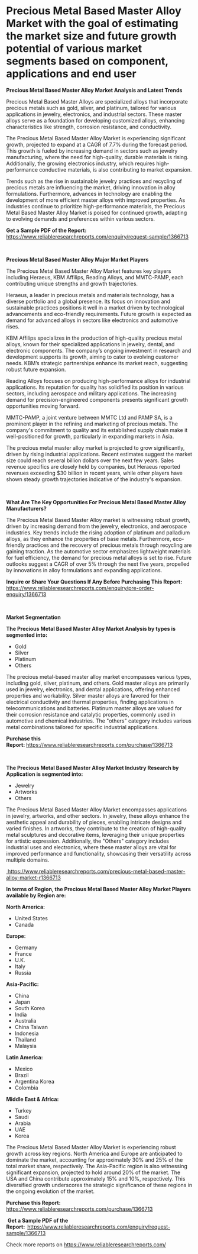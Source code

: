 <p><h1>Precious Metal Based Master Alloy Market with the goal of estimating the market size and future growth potential of various market segments based on component, applications and end user</h1></p><p><strong>Precious Metal Based Master Alloy Market Analysis and Latest Trends</strong></p>
<p><p>Precious Metal Based Master Alloys are specialized alloys that incorporate precious metals such as gold, silver, and platinum, tailored for various applications in jewelry, electronics, and industrial sectors. These master alloys serve as a foundation for developing customized alloys, enhancing characteristics like strength, corrosion resistance, and conductivity.</p><p>The Precious Metal Based Master Alloy Market is experiencing significant growth, projected to expand at a CAGR of 7.7% during the forecast period. This growth is fueled by increasing demand in sectors such as jewelry manufacturing, where the need for high-quality, durable materials is rising. Additionally, the growing electronics industry, which requires high-performance conductive materials, is also contributing to market expansion.</p><p>Trends such as the rise in sustainable jewelry practices and recycling of precious metals are influencing the market, driving innovation in alloy formulations. Furthermore, advances in technology are enabling the development of more efficient master alloys with improved properties. As industries continue to prioritize high-performance materials, the Precious Metal Based Master Alloy Market is poised for continued growth, adapting to evolving demands and preferences within various sectors.</p></p>
<p><strong>Get a Sample PDF of the Report:&nbsp;</strong> <a href="https://www.reliableresearchreports.com/enquiry/request-sample/1366713?utm_campaign=3492&utm_medium=2&utm_source=Github&utm_content=ia&utm_term=22032025&utm_id=precious-metal-based-master-alloy">https://www.reliableresearchreports.com/enquiry/request-sample/1366713</a></p>
<p>&nbsp;</p>
<p><strong>Precious Metal Based Master Alloy Major Market Players</strong></p>
<p><p>The Precious Metal Based Master Alloy Market features key players including Heraeus, KBM Affilips, Reading Alloys, and MMTC-PAMP, each contributing unique strengths and growth trajectories. </p><p>Heraeus, a leader in precious metals and materials technology, has a diverse portfolio and a global presence. Its focus on innovation and sustainable practices positions it well in a market driven by technological advancements and eco-friendly requirements. Future growth is expected as demand for advanced alloys in sectors like electronics and automotive rises.</p><p>KBM Affilips specializes in the production of high-quality precious metal alloys, known for their specialized applications in jewelry, dental, and electronic components. The company’s ongoing investment in research and development supports its growth, aiming to cater to evolving customer needs. KBM’s strategic partnerships enhance its market reach, suggesting robust future expansion.</p><p>Reading Alloys focuses on producing high-performance alloys for industrial applications. Its reputation for quality has solidified its position in various sectors, including aerospace and military applications. The increasing demand for precision-engineered components presents significant growth opportunities moving forward.</p><p>MMTC-PAMP, a joint venture between MMTC Ltd and PAMP SA, is a prominent player in the refining and marketing of precious metals. The company's commitment to quality and its established supply chain make it well-positioned for growth, particularly in expanding markets in Asia. </p><p>The precious metal master alloy market is projected to grow significantly, driven by rising industrial applications. Recent estimates suggest the market size could reach several billion dollars over the next few years. Sales revenue specifics are closely held by companies, but Heraeus reported revenues exceeding $30 billion in recent years, while other players have shown steady growth trajectories indicative of the industry's expansion.</p></p>
<p>&nbsp;</p>
<p><strong>What Are The Key Opportunities For Precious Metal Based Master Alloy Manufacturers?</strong></p>
<p><p>The Precious Metal Based Master Alloy market is witnessing robust growth, driven by increasing demand from the jewelry, electronics, and aerospace industries. Key trends include the rising adoption of platinum and palladium alloys, as they enhance the properties of base metals. Furthermore, eco-friendly practices and the recovery of precious metals through recycling are gaining traction. As the automotive sector emphasizes lightweight materials for fuel efficiency, the demand for precious metal alloys is set to rise. Future outlooks suggest a CAGR of over 5% through the next five years, propelled by innovations in alloy formulations and expanding applications.</p></p>
<p><strong>Inquire or Share Your Questions If Any Before Purchasing This Report:</strong> <a href="https://www.reliableresearchreports.com/enquiry/pre-order-enquiry/1366713?utm_campaign=3492&utm_medium=2&utm_source=Github&utm_content=ia&utm_term=22032025&utm_id=precious-metal-based-master-alloy">https://www.reliableresearchreports.com/enquiry/pre-order-enquiry/1366713</a></p>
<p>&nbsp;</p>
<p><strong>Market Segmentation</strong></p>
<p><strong>The Precious Metal Based Master Alloy Market Analysis by types is segmented into:</strong></p>
<p><ul><li>Gold</li><li>Silver</li><li>Platinum</li><li>Others</li></ul></p>
<p><p>The precious metal-based master alloy market encompasses various types, including gold, silver, platinum, and others. Gold master alloys are primarily used in jewelry, electronics, and dental applications, offering enhanced properties and workability. Silver master alloys are favored for their electrical conductivity and thermal properties, finding applications in telecommunications and batteries. Platinum master alloys are valued for their corrosion resistance and catalytic properties, commonly used in automotive and chemical industries. The "others" category includes various metal combinations tailored for specific industrial applications.</p></p>
<p><strong>Purchase this Report:&nbsp;</strong><a href="https://www.reliableresearchreports.com/purchase/1366713?utm_campaign=3492&utm_medium=2&utm_source=Github&utm_content=ia&utm_term=22032025&utm_id=precious-metal-based-master-alloy">https://www.reliableresearchreports.com/purchase/1366713</a></p>
<p>&nbsp;</p>
<p><strong>The Precious Metal Based Master Alloy Market Industry Research by Application is segmented into:</strong></p>
<p><ul><li>Jewelry</li><li>Artworks</li><li>Others</li></ul></p>
<p><p>The Precious Metal Based Master Alloy Market encompasses applications in jewelry, artworks, and other sectors. In jewelry, these alloys enhance the aesthetic appeal and durability of pieces, enabling intricate designs and varied finishes. In artworks, they contribute to the creation of high-quality metal sculptures and decorative items, leveraging their unique properties for artistic expression. Additionally, the "Others" category includes industrial uses and electronics, where these master alloys are vital for improved performance and functionality, showcasing their versatility across multiple domains.</p></p>
<p><a href="https://www.reliableresearchreports.com/precious-metal-based-master-alloy-market-r1366713?utm_campaign=3492&utm_medium=2&utm_source=Github&utm_content=ia&utm_term=22032025&utm_id=precious-metal-based-master-alloy">&nbsp;https://www.reliableresearchreports.com/precious-metal-based-master-alloy-market-r1366713</a></p>
<p><strong>In terms of Region, the Precious Metal Based Master Alloy Market Players available by Region are:</strong></p>
<p>
    <p> <strong> North America: </strong>
        <ul>
            <li>United States</li>
            <li>Canada</li>
        </ul>
        </p> 
    <p> <strong> Europe: </strong>
        <ul>
            <li>Germany</li>
            <li>France</li>
            <li>U.K.</li>
            <li>Italy</li>
            <li>Russia</li>
        </ul>
        </p> 
    <p> <strong> Asia-Pacific: </strong>
        <ul>
            <li>China</li>
            <li>Japan</li>
            <li>South Korea</li>
            <li>India</li>
            <li>Australia</li>
            <li>China Taiwan</li>
            <li>Indonesia</li>
            <li>Thailand</li>
            <li>Malaysia</li>
        </ul>
        </p> 
    <p> <strong> Latin America: </strong>
        <ul>
            <li>Mexico</li>
            <li>Brazil</li>
            <li>Argentina Korea</li>
            <li>Colombia</li>
        </ul>
        </p> 
    <p> <strong> Middle East & Africa: </strong>
        <ul>
            <li>Turkey</li>
            <li>Saudi</li>
            <li>Arabia</li>
            <li>UAE</li>
            <li>Korea</li>
        </ul>
    </p>
    </p>
<p><p>The Precious Metal Based Master Alloy Market is experiencing robust growth across key regions. North America and Europe are anticipated to dominate the market, accounting for approximately 30% and 25% of the total market share, respectively. The Asia-Pacific region is also witnessing significant expansion, projected to hold around 20% of the market. The USA and China contribute approximately 15% and 10%, respectively. This diversified growth underscores the strategic significance of these regions in the ongoing evolution of the market.</p></p>
<p><strong>Purchase this Report: </strong><a href="https://www.reliableresearchreports.com/purchase/1366713?utm_campaign=3492&utm_medium=2&utm_source=Github&utm_content=ia&utm_term=22032025&utm_id=precious-metal-based-master-alloy">https://www.reliableresearchreports.com/purchase/1366713</a></p>
<p>&nbsp;<strong>Get a Sample PDF of the Report:&nbsp;&nbsp;</strong><a href="https://www.reliableresearchreports.com/enquiry/request-sample/1366713?utm_campaign=3492&utm_medium=2&utm_source=Github&utm_content=ia&utm_term=22032025&utm_id=precious-metal-based-master-alloy">https://www.reliableresearchreports.com/enquiry/request-sample/1366713</a></p>
<p><strong></strong></p>
<p>Check more reports on <a href="https://www.reliableresearchreports.com/?utm_campaign=3492&utm_medium=2&utm_source=Github&utm_content=ia&utm_term=22032025&utm_id=precious-metal-based-master-alloy">https://www.reliableresearchreports.com/</a></p>